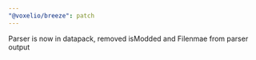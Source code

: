 ```yaml
---
"@voxelio/breeze": patch
---
```


Parser is now in datapack, removed isModded and Filenmae from parser output
